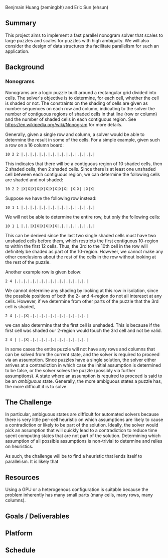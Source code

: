 Benjmain Huang (zemingbh) and Eric Sun (ehsun)

## Summary

This project aims to implement a fast parallel nonogram solver that scales to large puzzles and scales for puzzles with high ambiguity.
We will also consider the design of data structures tha facilitate parallelism for such an application.

## Background

### Nonograms

Nonograms are a logic puzzle built around a rectangular grid divided into cells. The solver's objective is to determine, for each cell, whether the cell is shaded or not. The constraints on the shading of cells are given as number sequences on each row and column, indicating to the solver the number of contiguous regions of shaded cells in that line (row or column) and the number of shaded cells in each contiguous region. See https://en.wikipedia.org/wiki/Nonogram for more details.

Generally, given a single row and column, a solver would be able to determine the result in some of the cells. For a simple example, given such a row on a 16 column board:

``10 2 2 |.|.|.|.|.|.|.|.|.|.|.|.|.|.|.|.|``

This indicates that there will be a contiguous region of 10 shaded cells, then 2 shaded cells, then 2 shaded cells.
Since there is at least one unshaded cell between each contiguous region, we can determine the following cells are shaded and not shaded:

``10 2 2 |X|X|X|X|X|X|X|X|X|X| |X|X| |X|X|``

Suppose we have the following row instead:

``10 1 1 |.|.|.|.|.|.|.|.|.|.|.|.|.|.|.|.|``

We will not be able to determine the entire row, but only the following cells:

``10 1 1 |.|.|X|X|X|X|X|X|.|.|.|.|.|.|.|.|``

This can be derived since the last two single shaded cells must have two unshaded cells before them, which restricts the first contiguous 10-region to within the first 12 cells. Thus, the 3rd to the 10th cell in the row will definitely be shaded as part of the 10-region. Howveer, we cannot make any other conclusions about the rest of the cells in the row without looking at the rest of the puzzle.

Another example row is given below:

``2 4 |.|.|.|.|.|.|.|.|.|.|.|.|.|.|.|.|``

We cannot determine any shading by looking at this row in isolation, since the possible positions of both the 2- and 4-region do not all interesct at any cells. However, if we determine from other parts of the puzzle that the 3rd cell is shaded,

``2 4 |.|.|X|.|.|.|.|.|.|.|.|.|.|.|.|.|``

we can also determine that the first cell is unshaded. This is because if the first cell was shaded our 2-region would touch the 3rd cell and not be valid.

``2 4 | |.|X|.|.|.|.|.|.|.|.|.|.|.|.|.|``

In some cases the entire puzzle will not have any rows and columns that can be solved from the current state, and the solver is required to proceed via an assumption. Since puzzles have a single solution, the solver either arrives at a contradiction in which case the initial assumption is determined to be false, or the solver solves the puzzle (possibly via further assumptions). A state where an assumption is required to proceed is said to be an *ambiguous* state. Generally, the more ambiguous states a puzzle has, the more difficult it is to solve.

## The Challenge

In particular, ambiguous states are difficult for automated solvers because there is very little per-cell heuristic on which assumptions are likely to cause a contradiction or likely to be part of the solution. Ideally, the solver would pick an assumption that will quickly lead to a contradiction to reduce time spent computing states that are not part of the solution. Determining which assumption of all possible assumptions is non-trivial to determine and relies on heuristics.

As such, the challenge will be to find a heuristic that lends itself to parallelism. It is likely that 

## Resources

Using a GPU or a heterogenous configuration is suitable because the problem inherently has many small parts (many cells, many rows, many columns). 

## Goals / Deliverables



## Platform



## Schedule


